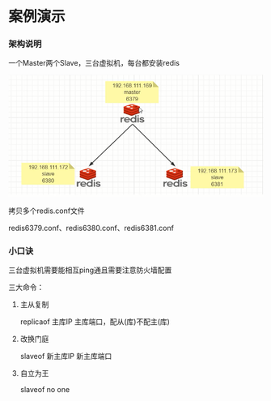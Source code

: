 # 案例演示

### 架构说明

一个Master两个Slave，三台虚拟机，每台都安装redis

![](images/3.主从架构.jpg)

拷贝多个redis.conf文件

redis6379.conf、redis6380.conf、redis6381.conf

### 小口诀

三台虚拟机需要能相互ping通且需要注意防火墙配置

三大命令：

1. 主从复制

   replicaof 主库IP 主库端口，配从(库)不配主(库)

2. 改换门庭

   slaveof 新主库IP 新主库端口

3. 自立为王

   slaveof no one







